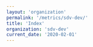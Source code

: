 ```yaml
---
layout: 'organization'
permalink: '/metrics/sdv-dev/'
title: 'Index'
organization: 'sdv-dev'
current_date: '2020-02-01'
---
```

